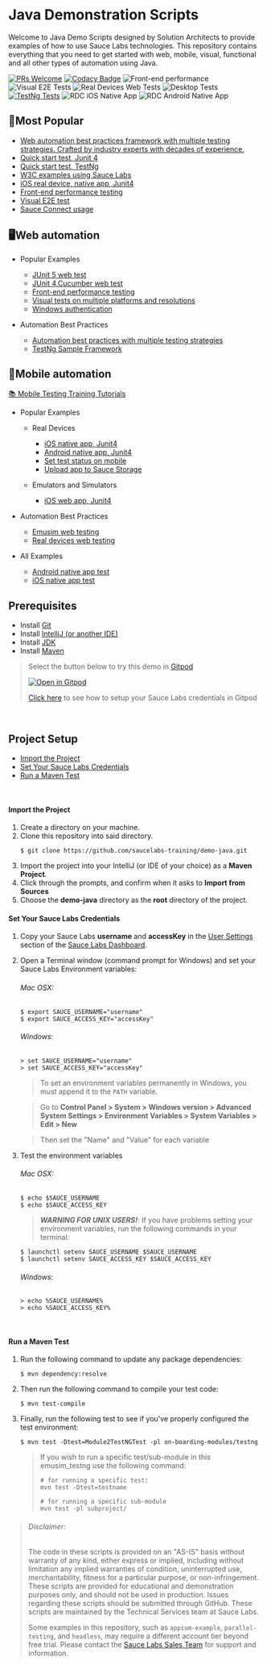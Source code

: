 # Java Demonstration Scripts

Welcome to Java Demo Scripts designed by Solution Architects to provide examples of how to use Sauce Labs technologies. This repository contains
everything that you need to get started with web, mobile, visual, functional and all other types of automation using Java.

[![PRs Welcome](https://img.shields.io/badge/PRs-welcome-brightgreen.svg?style=flat-square)](http://makeapullrequest.com)
[![Codacy Badge](https://api.codacy.com/project/badge/Grade/564ddfb012db40048781b7b6c954d099)](https://app.codacy.com/gh/saucelabs-training/demo-java?utm_source=github.com&utm_medium=referral&utm_content=saucelabs-training/demo-java&utm_campaign=Badge_Grade_Dashboard)
![Front-end performance](https://github.com/saucelabs-training/demo-java/workflows/Front-end%20performance/badge.svg)
![Visual E2E Tests](https://github.com/saucelabs-training/demo-java/workflows/Visual%20E2E%20Tests/badge.svg)
![Real Devices Web Tests](https://github.com/saucelabs-training/demo-java/workflows/Real%20Devices%20Web%20Tests/badge.svg)
![Desktop Tests](https://github.com/saucelabs-training/demo-java/workflows/Desktop%20Tests/badge.svg)
[![TestNg Tests](https://github.com/saucelabs-training/demo-java/actions/workflows/testng.yml/badge.svg)](https://github.com/saucelabs-training/demo-java/actions/workflows/testng.yml)
![RDC iOS Native App](https://github.com/saucelabs-training/demo-java/workflows/RDC%20iOS%20Native%20App/badge.svg)
![RDC Android Native App](https://github.com/saucelabs-training/demo-java/workflows/RDC%20Android%20Native%20App/badge.svg)

## 🥇Most Popular
*  [Web automation best practices framework with multiple testing strategies. Crafted by industry experts with decades of experience.](/best-practice/src/test/java/com/saucedemo/tests/)
*  [Quick start test, Junit 4](./java11/selenium3.junit4.examples/src/test/java/com/onboarding/Module1JunitTest.java)
*  [Quick start test, TestNg](./selenium-testng-examples/src/test/java/TestNgTest.java)
*  [W3C examples using Sauce Labs](https://github.com/saucelabs-training/demo-java/blob/master/w3c-examples)
*  [iOS real device, native app, Junit4](./appium-examples/src/test/java/com/realdevice/unifiedplatform/IOSNativeAppTest.java)
*  [Front-end performance testing](./selenium-junit4-examples/src/test/java/com/saucedemo/PerformanceExampleTests.java)
*  [Visual E2E test](./selenium-junit4-examples/src/test/java/com/saucedemo/SimpleVisualE2ETest.java)
*  [Sauce Connect usage](./selenium-junit4-examples/src/test/java/com/saucedemo/SauceConnectTest.java)

## 🖥Web automation

* Popular Examples
  * [JUnit 5 web test](/selenium-examples/src/test/java/com/saucedemo/JUnit5W3CChromeTest.java)
  * [JUnit 4,Cucumber web test](/java8/selenium3.junit4.examples.cucumber/src/test/resources/AddItem.feature)
  * [Front-end performance testing](./selenium-junit4-examples/src/test/java/com/saucedemo/PerformanceExampleTests.java)
  * [Visual tests on multiple platforms and resolutions](/best-practice/src/test/java/com/saucedemo/tests/VisualCrossPlatformTests.java)
  * [Windows authentication](./selenium-junit4-examples/src/test/java/com/saucedemo/WindowsAuthentication.java)

* Automation Best Practices
  * [Automation best practices with multiple testing strategies](/best-practice/src/test/java/com/saucedemo/tests/)
  * [TestNg Sample Framework](/selenium-testng-best-practice/src/)

## 📱Mobile automation
[📚 Mobile Testing Training Tutorials](./TRAINING.md)

* Popular Examples
  * Real Devices
    * [iOS native app, Junit4](./appium-examples/src/test/java/com/realdevice/unifiedplatform/IOSNativeAppTest.java)
    * [Android native app, Junit4](./appium-examples/src/test/java/com/realdevice/unifiedplatform/AndroidNativeAppTest.java)
    * [Set test status on mobile](./appium-examples/src/test/java/com/realdevice/unifiedplatform/AndroidNativeAppTest.java)
    * [Upload app to Sauce Storage](./appium-examples/src/test/java/com/realdevice/unifiedplatform/SauceStorage.sh)
    
  * Emulators and Simulators
    * [iOS web app, Junit4](./appium-examples/src/test/java/com/emusim)

* Automation Best Practices
  * [Emusim web testing](/best-practice/src/test/java/com/saucedemo/tests/EmusimWebAppTests.java)
  * [Real devices web testing](/best-practice/src/test/java/com/saucedemo/tests/RealDeviceWebTests.java)

* All Examples
  * [Android native app test](./appium-examples/src/test/java/com/realdevice/unifiedplatform/AndroidNativeAppTest.java)
  * [iOS native app test](./appium-examples/src/test/java/com/realdevice/unifiedplatform/IOSNativeAppTest.java)

## Prerequisites

* Install [Git](https://github.com/saucelabs-training/demo-java/blob/master/docs/prerequisites.md#install-git)
* Install [IntelliJ (or another IDE)](https://github.com/saucelabs-training/demo-java/blob/master/docs/prerequisites.md#install-intellij)
* Install [JDK](https://github.com/saucelabs-training/demo-java/blob/master/docs/prerequisites.md#install-the-jdk)
* Install [Maven](https://github.com/saucelabs-training/demo-java/blob/master/docs/prerequisites.md#install-maven)

> Select the button below to try this demo in [Gitpod](https://www.gitpod.io/)
>
> <a href="https://gitpod.io/#https://github.com/saucelabs-training/demo-java"><img src="https://github.com/saucelabs-training/demo-java/blob/master/docs/open-in-gitpod.png" title="Open in Gitpod"></a>
>
> [Click here](docs/gitpod_instructions.md) to see how to setup your Sauce Labs credentials in Gitpod

<br />

## Project Setup
* [Import the Project](#import-the-project)
* [Set Your Sauce Labs Credentials](#set-your-sauce-labs-credentials)
* [Run a Maven Test](#run-a-maven-test)
 
<br />


#### Import the Project

1. Create a directory on your machine.
2. Clone this repository into said directory.
    ```
    $ git clone https://github.com/saucelabs-training/demo-java.git
    ```
2. Import the project into your IntelliJ (or IDE of your choice) as a **Maven Project**.
3. Click through the prompts, and confirm when it asks to **Import from Sources**
4. Choose the **demo-java** directory as the **root** directory of the project.

#### Set Your Sauce Labs Credentials
1. Copy your Sauce Labs **username** and **accessKey** in the [User Settings](https://app.saucelabs.com/user-settings) section of the [Sauce Labs Dashboard](https://app.saucelabs.com/dashboard/builds).
2. Open a Terminal window (command prompt for Windows) and set your Sauce Labs Environment variables:   
   ###### Mac OSX:
   ```
   $ export SAUCE_USERNAME="username"
   $ export SAUCE_ACCESS_KEY="accessKey"
   ```
   ###### Windows:
   ```
   > set SAUCE_USERNAME="username"
   > set SAUCE_ACCESS_KEY="accessKey"
   ```
   > To set an environment variables permanently in Windows, you must append it to the `PATH` variable.
   
   > Go to **Control Panel > System > Windows version > Advanced System Settings > Environment Variables > System Variables > Edit > New**
   
   > Then set the "Name" and "Value" for each variable
   
9. Test the environment variables
    ###### Mac OSX:
    ```
    $ echo $SAUCE_USERNAME
    $ echo $SAUCE_ACCESS_KEY
    ```
    > ***WARNING FOR UNIX USERS!***:
    > If you have problems setting your environment variables, run the following commands in your terminal:
    ```
    $ launchctl setenv SAUCE_USERNAME $SAUCE_USERNAME
    $ launchctl setenv SAUCE_ACCESS_KEY $SAUCE_ACCESS_KEY
    ```
    ###### Windows:
    ```
    > echo %SAUCE_USERNAME%
    > echo %SAUCE_ACCESS_KEY%
    ```

<br />

#### Run a Maven Test

1. Run the following command to update any package dependencies:
    ```
    $ mvn dependency:resolve
    ```
2. Then run the following command to compile your test code:
    ```
    $ mvn test-compile
    ```
3. Finally, run the following test to see if you've properly configured the test environment:
    ```
    $ mvn test -Dtest=Module2TestNGTest -pl on-boarding-modules/testng

    ```

    > If you wish to run a specific test/sub-module in this emusim_testng use the following command:
    >   ```
    >   # for running a specific test:
    >   mvn test -Dtest=testname
    > 
    >   # for running a specific sub-module
    >   mvn test -pl subproject/
    >   ```

> ###### Disclaimer:
>
> The code in these scripts is provided on an "AS-IS" basis without warranty of any kind, either express or implied, including without limitation any implied warranties of condition, uninterrupted use, merchantability, fitness for a particular purpose, or non-infringement. These scripts are provided for educational and demonstration purposes only, and should not be used in production. Issues regarding these scripts should be submitted through GitHub. These scripts are maintained by the Technical Services team at Sauce Labs.
>
> Some examples in this repository, such as `appium-example`, `parallel-testing`, and `headless`, may require a different account tier beyond free trial. Please contact the [Sauce Labs Sales Team](https://saucelabs.com/contact) for support and information.
